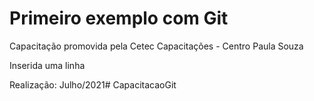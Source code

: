 # Primeiro exemplo com Git

Capacitação promovida pela Cetec Capacitações - Centro Paula Souza

Inserida uma linha

Realização: Julho/2021# CapacitacaoGit
